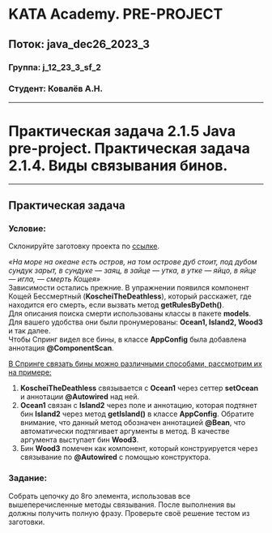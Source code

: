 # KATA Academy. PRE-PROJECT

## Поток: java_dec26_2023_3
### Группа: j_12_23_3_sf_2
### Студент: Ковалёв А.Н.
___

# Практическая задача 2.1.5 Java pre-project. Практическая задача 2.1.4. Виды связывания бинов.

---
## Практическая задача

### Условие:
Склонируйте заготовку проекта по [ссылке](https://github.com/KataAcademy/PP_2_1_4_spring-types-of-wiring).

_«На море на океане есть остров, на том острове дуб стоит,
под дубом сундук зарыт, в сундуке — заяц, в зайце — утка,
в утке — яйцо, в яйце — игла, — смерть Кощея»_  
Зависимости остались прежние. В упражнении появился компонент
Кощей Бессмертный (**KoscheiTheDeathless**), который расскажет,
где находится его смерть, если вызвать метод **getRulesByDeth()**.  
Для описания поиска смерти использованы классы в пакете **models**.
Для вашего удобства они были пронумерованы: **Ocean1, Island2, Wood3** и так далее.  
Чтобы Спринг видел все бины, в классе **AppConfig** была добавлена аннотация **@ComponentScan**.

<u>В Спринге связать бины можно различными способами, рассмотрим их на примере:</u>
1) **KoscheiTheDeathless** связывается с **Ocean1** через сеттер **setOcean**
   и аннотации **@Autowired** над ней.
2) **Ocean1** связан с **Island2** через поле и аннотацию,
   которая подтянет бин **Island2** через метод **getIsland()** в классе **AppConfig**.
   Обратите внимание, что данный метод обозначен аннотацией **@Bean**,
   что автоматически подтягивает аргументы в метод. В качестве аргумента выступает бин **Wood3**.
3) Бин **Wood3** помечен как компонент, который конструируется через связывание
   по **@Autowired** с помощью конструктора.

### Задание:

Собрать цепочку до 8го элемента, использовав все вышеперечисленные методы связывания.
После выполнения вы должны получить полную фразу. Проверьте своё решение тестом из заготовки.